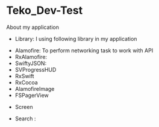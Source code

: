 # Teko_Dev-Test

About my application

* Library: I using following library in my application
+ Alamofire: To perform networking task to work with API
+ RxAlamofire: 
+ SwiftyJSON:
+ SVProgressHUD
+ RxSwift
+ RxCocoa
+ AlamofireImage
+ FSPagerView

*  Screen
- Search : 
    

